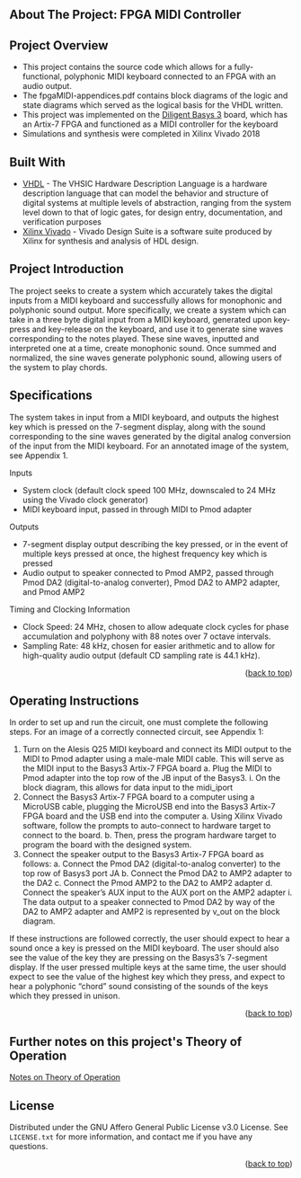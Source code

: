 <!-- ABOUT THE PROJECT -->
## About The Project: FPGA MIDI Controller

## Project Overview 
* This project contains the source code which allows for a fully-functional, polyphonic MIDI keyboard connected to an FPGA with an audio output. 
* The fpgaMIDI-appendices.pdf contains block diagrams of the logic and state diagrams which served as the logical basis for the VHDL written. 
* This project was implemented on the [Diligent Basys 3](https://digilent.com/shop/basys-3-artix-7-fpga-trainer-board-recommended-for-introductory-users/) board, which has an Artix-7 FPGA and functioned as a MIDI controller for the keyboard
* Simulations and synthesis were completed in Xilinx Vivado 2018

## Built With

* [VHDL](https://www.seas.upenn.edu/~ese171/vhdl/vhdl_primer.html) - The VHSIC Hardware Description Language is a hardware description language that can model the behavior and structure of digital systems at multiple levels of abstraction, ranging from the system level down to that of logic gates, for design entry, documentation, and verification purposes
* [Xilinx Vivado](https://www.xilinx.com/support/download.html) - Vivado Design Suite is a software suite produced by Xilinx for synthesis and analysis of HDL design. 

## Project Introduction

The project seeks to create a system which accurately takes the digital inputs from a MIDI keyboard and successfully allows for monophonic and polyphonic sound output. More specifically, we create a system which can take in a three byte digital input from a MIDI keyboard, generated upon key-press and key-release on the keyboard, and use it to generate sine waves corresponding to the notes played. These sine waves, inputted and interpreted one at a time, create monophonic sound. Once summed and normalized, the sine waves generate polyphonic sound, allowing users of the system to play chords.

## Specifications

The system takes in input from a MIDI keyboard, and outputs the highest key which is pressed on the 7-segment display, along with the sound corresponding to the sine waves generated by the digital analog conversion of the input from the MIDI keyboard. For an annotated image of the system, see Appendix 1.

Inputs
* System clock (default clock speed 100 MHz, downscaled to 24 MHz using the Vivado clock generator)
* MIDI keyboard input, passed in through MIDI to Pmod adapter

Outputs
* 7-segment display output describing the key pressed, or in the event of multiple keys pressed at once, the highest frequency key which is pressed
* Audio output to speaker connected to Pmod AMP2, passed through Pmod DA2 (digital-to-analog converter), Pmod DA2 to AMP2 adapter, and Pmod AMP2

Timing and Clocking Information
* Clock Speed: 24 MHz, chosen to allow adequate clock cycles for phase accumulation and polyphony with 88 notes over 7 octave intervals.
* Sampling Rate: 48 kHz, chosen for easier arithmetic and to allow for high-quality audio output (default CD sampling rate is 44.1 kHz).

<p align="right">(<a href="#top">back to top</a>)</p>

## Operating Instructions

In order to set up and run the circuit, one must complete the following steps. For an image of a correctly connected circuit, see Appendix 1:
1. Turn on the Alesis Q25 MIDI keyboard and connect its MIDI output to the MIDI to Pmod adapter using a male-male MIDI cable. This will serve as the MIDI input to the Basys3 Artix-7 FPGA board
  a. Plug the MIDI to Pmod adapter into the top row of the JB input of the Basys3.
    i. On the block diagram, this allows for data input to the midi_iport
2. Connect the Basys3 Artix-7 FPGA board to a computer using a MicroUSB cable,
plugging the MicroUSB end into the Basys3 Artix-7 FPGA board and the USB end into the computer
  a. Using Xilinx Vivado software, follow the prompts to auto-connect to hardware target to connect to the board.
  b. Then, press the program hardware target to program the board with the designed system.
3. Connect the speaker output to the Basys3 Artix-7 FPGA board as follows:
  a. Connect the Pmod DA2 (digital-to-analog converter) to the top row of
Basys3 port JA
  b. Connect the Pmod DA2 to AMP2 adapter to the DA2
  c. Connect the Pmod AMP2 to the DA2 to AMP2 adapter
  d. Connect the speaker’s AUX input to the AUX port on the AMP2 adapter
    i. The data output to a speaker connected to Pmod DA2 by way of the DA2 to AMP2 adapter and AMP2 is represented by v_out on the block diagram.

If these instructions are followed correctly, the user should expect to hear a sound once a key is pressed on the MIDI keyboard. The user should also see the value of the key they are pressing on the Basys3’s 7-segment display. If the user pressed multiple keys at the same time, the user should expect to see the value of the highest key which they press, and expect to hear a polyphonic “chord” sound consisting of the sounds of the keys which they pressed in unison.

<p align="right">(<a href="#top">back to top</a>)</p>

## Further notes on this project's Theory of Operation
[Notes on Theory of Operation](https://github.com/arnavtolat/Midi-Keyboard-VHDL/blob/8ed1f8e4c99e7acc957e1640ea124984225c5074/theoryOfOperation.md)

<!-- LICENSE -->
## License

Distributed under the GNU Affero General Public License v3.0 License. See `LICENSE.txt` for more information, and contact me if you have any questions. 

<p align="right">(<a href="#top">back to top</a>)</p>

<!-- MARKDOWN LINKS & IMAGES -->
<!-- https://www.markdownguide.org/basic-syntax/#reference-style-links -->
[contributors-shield]: https://img.shields.io/github/contributors/othneildrew/Best-README-Template.svg?style=for-the-badge
[contributors-url]: https://github.com/othneildrew/Best-README-Template/graphs/contributors
[forks-shield]: https://img.shields.io/github/forks/othneildrew/Best-README-Template.svg?style=for-the-badge
[forks-url]: https://github.com/othneildrew/Best-README-Template/network/members
[stars-shield]: https://img.shields.io/github/stars/othneildrew/Best-README-Template.svg?style=for-the-badge
[stars-url]: https://github.com/othneildrew/Best-README-Template/stargazers
[issues-shield]: https://img.shields.io/github/issues/othneildrew/Best-README-Template.svg?style=for-the-badge
[issues-url]: https://github.com/othneildrew/Best-README-Template/issues
[license-shield]: https://img.shields.io/github/license/othneildrew/Best-README-Template.svg?style=for-the-badge
[license-url]: https://github.com/othneildrew/Best-README-Template/blob/master/LICENSE.txt
[linkedin-shield]: https://img.shields.io/badge/-LinkedIn-black.svg?style=for-the-badge&logo=linkedin&colorB=555
[linkedin-url]: https://linkedin.com/in/othneildrew
[product-screenshot]: images/screenshot.png
